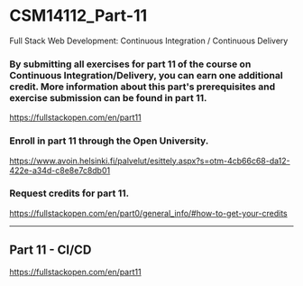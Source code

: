 # CSM14112_Part-11
Full Stack Web Development: Continuous Integration / Continuous Delivery 

### By submitting all exercises for part 11 of the course on Continuous Integration/Delivery, you can earn one additional credit. More information about this part's prerequisites and exercise submission can be found in part 11. 
https://fullstackopen.com/en/part11

### Enroll in part 11 through the Open University. 
https://www.avoin.helsinki.fi/palvelut/esittely.aspx?s=otm-4cb66c68-da12-422e-a34d-c8e8e7c8db01

### Request credits for part 11. 
https://fullstackopen.com/en/part0/general_info/#how-to-get-your-credits

--------------------------------------------
## Part 11 - CI/CD
https://fullstackopen.com/en/part11
